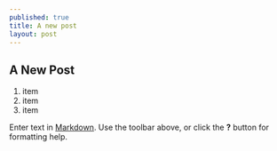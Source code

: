 ```yaml
---
published: true
title: A new post
layout: post
---
```



## A New Post

1. item
2. item
3. item

Enter text in [Markdown](http://daringfireball.net/projects/markdown/). Use the toolbar above, or click the **?** button for formatting help.
